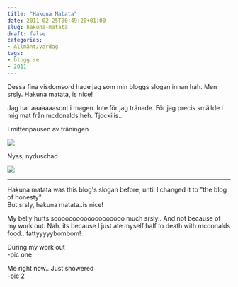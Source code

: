 ```yaml
---
title: "Hakuna Matata"
date: 2011-02-25T00:49:20+01:00
slug: hakuna-matata
draft: false
categories:
- Allmänt/Vardag
tags:
- blogg.se
- 2011
---
```

Dessa fina visdomsord hade jag som min bloggs slogan innan hah. Men srsly. Hakuna matata, is nice!  
  
Jag har aaaaaaasont i magen. Inte för jag tränade. För jag precis smällde i mig mat från mcdonalds heh. Tjockiiis..  
  
I mittenpausen av träningen  
  
![](/assets/images/blogg.se/dsc01655_134471878.jpg)  
  
Nyss, nyduschad  
  
![](/assets/images/blogg.se/dsc01663_134471896.jpg)  
  
  
  

* * *

  
  
Hakuna matata was this blog's slogan before, until I changed it to "the blog of honesty"  
But srsly, hakuna matata..is nice!  
  
  
My belly hurts sooooooooooooooooooo much srsly.. And not because of my work out. Nah. its because I just ate myself half to death with mcdonalds food.. fattyyyyybombom!  
  
  
During my work out  
\-pic one  
  
Me right now.. Just showered  
\-pic 2